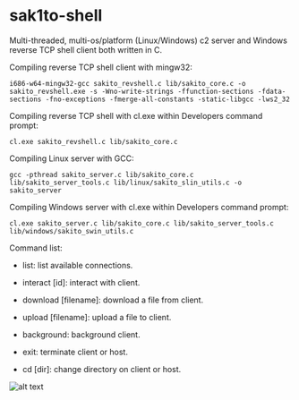 # sak1to-shell
Multi-threaded, multi-os/platform (Linux/Windows) c2 server and Windows reverse TCP shell client both written in C.

Compiling reverse TCP shell client with mingw32:
```
i686-w64-mingw32-gcc sakito_revshell.c lib/sakito_core.c -o sakito_revshell.exe -s -Wno-write-strings -ffunction-sections -fdata-sections -fno-exceptions -fmerge-all-constants -static-libgcc -lws2_32
```

Compiling reverse TCP shell with cl.exe within Developers command prompt:
```
cl.exe sakito_revshell.c lib/sakito_core.c
```

Compiling Linux server with GCC:
```
gcc -pthread sakito_server.c lib/sakito_core.c lib/sakito_server_tools.c lib/linux/sakito_slin_utils.c -o sakito_server
```

Compiling Windows server with cl.exe within Developers command prompt:
```
cl.exe sakito_server.c lib/sakito_core.c lib/sakito_server_tools.c lib/windows/sakito_swin_utils.c
```


Command list:

- list: list available connections.

- interact [id]: interact with client.

- download [filename]: download a file from client.

- upload [filename]: upload a file to client.

- background: background client.

- exit: terminate client or host.

- cd [dir]: change directory on client or host.

![alt text](https://www.wallpaperbetter.com/wallpaper/156/434/483/cherry-blossom-flowers-painting-pink-1080P-wallpaper-middle-size.jpg)

